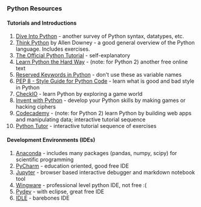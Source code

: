 ### Python Resources
  
#### Tutorials and Introductions
  
1. [Dive Into Python](http://www.diveintopython3.net/) - another survey of Python syntax, datatypes, etc.  
2. [Think Python](http://greenteapress.com/wp/think-python-2e/) by Allen Downey - a good general overview of the Python language. Includes exercises.  
3. [The Official Python Tutorial](https://docs.python.org/3/tutorial/) - self-explanatory  
4. [Learn Python the Hard Way](http://learnpythonthehardway.org/book/) - (note: for Python 2) another free online text  
5. [Reserved Keywords in Python](https://docs.python.org/3.0/reference/lexical_analysis.html#id8) - don't use these as variable names   
6. [PEP 8 - Style Guide for Python Code](https://www.python.org/dev/peps/pep-0008/) - learn what is good and bad style in Python  
7. [CheckIO](https://checkio.org/) - learn Python by exploring a game world  
8. [Invent with Python](https://inventwithpython.com/) - develop your Python skills by making games or hacking ciphers  
9. [Codecademy](https://www.codecademy.com/learn/python) - (note: for Python 2) learn Python by building web apps and manipulating data; interactive tutorial sequence  
10. [Python Tutor](http://www.pythontutor.com/) - interactive tutorial sequence of exercises


#### Development Environments (IDEs)
  
1. [Anaconda](https://www.continuum.io/downloads) - includes many packages (pandas, numpy, scipy) for scientific programming
2. [PyCharm](https://www.jetbrains.com/pycharm-edu/download)  - education oriented, good free IDE
3. [Jupyter](http://jupyter.org/)  - browser based interactive debugger and markdown notebook tool
4. [Wingware](https://wingware.com/) - professional level python IDE, not free :(
5. [Pydev](http://www.pydev.org/)    - with eclipse, great free IDE
6. [IDLE](https://www.python.org/downloads/)      - barebones IDE

